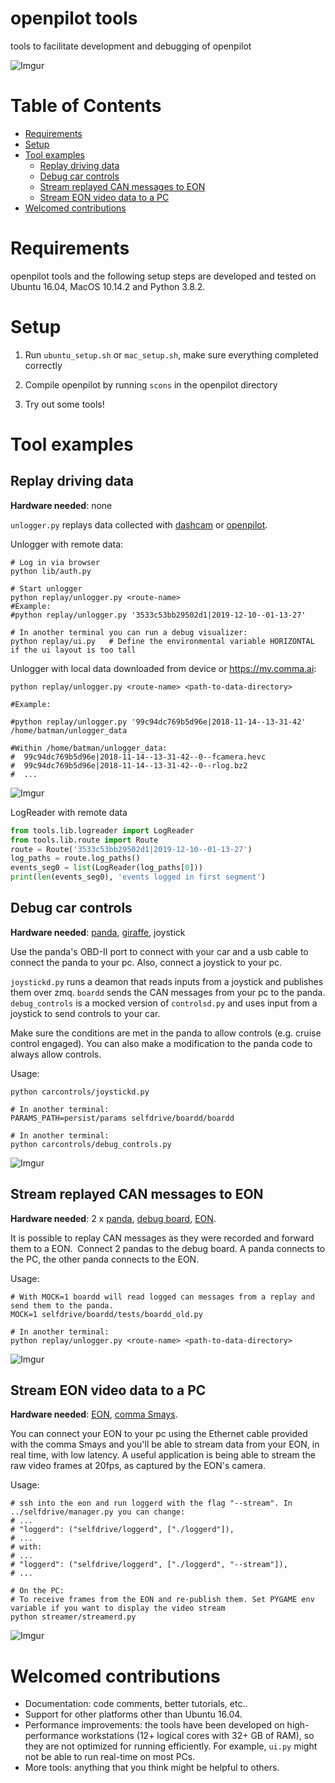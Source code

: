 openpilot tools
============

tools to facilitate development and debugging of openpilot

![Imgur](https://i.imgur.com/IdfBgwK.jpg)


Table of Contents
============

<!--ts-->
 * [Requirements](#requirements)
 * [Setup](#setup)
 * [Tool examples](#tool-examples)
   * [Replay driving data](#replay-driving-data)
   * [Debug car controls](#debug-car-controls)
   * [Stream replayed CAN messages to EON](#stream-replayed-can-messages-to-eon)
   * [Stream EON video data to a PC](#stream-eon-video-data-to-a-pc)
 * [Welcomed contributions](#welcomed-contributions)
<!--te-->


Requirements
============

openpilot tools and the following setup steps are developed and tested on Ubuntu 16.04, MacOS 10.14.2 and Python 3.8.2.

Setup
============
1. Run `ubuntu_setup.sh` or `mac_setup.sh`, make sure everything completed correctly

2. Compile openpilot by running ```scons``` in the openpilot directory

3. Try out some tools!


Tool examples
============


Replay driving data
-------------

**Hardware needed**: none

`unlogger.py` replays data collected with [dashcam](https://github.com/commaai/openpilot/tree/dashcam) or [openpilot](https://github.com/commaai/openpilot).

Unlogger with remote data:

```
# Log in via browser
python lib/auth.py

# Start unlogger
python replay/unlogger.py <route-name>
#Example:
#python replay/unlogger.py '3533c53bb29502d1|2019-12-10--01-13-27'

# In another terminal you can run a debug visualizer:
python replay/ui.py   # Define the environmental variable HORIZONTAL if the ui layout is too tall
```

Unlogger with local data downloaded from device or https://my.comma.ai:

```
python replay/unlogger.py <route-name> <path-to-data-directory>

#Example:

#python replay/unlogger.py '99c94dc769b5d96e|2018-11-14--13-31-42' /home/batman/unlogger_data

#Within /home/batman/unlogger_data:
#  99c94dc769b5d96e|2018-11-14--13-31-42--0--fcamera.hevc
#  99c94dc769b5d96e|2018-11-14--13-31-42--0--rlog.bz2
#  ...
```
![Imgur](https://i.imgur.com/Yppe0h2.png)

LogReader with remote data

```python
from tools.lib.logreader import LogReader
from tools.lib.route import Route
route = Route('3533c53bb29502d1|2019-12-10--01-13-27')
log_paths = route.log_paths()
events_seg0 = list(LogReader(log_paths[0]))
print(len(events_seg0), 'events logged in first segment')
```

Debug car controls
-------------

**Hardware needed**: [panda](panda.comma.ai), [giraffe](https://comma.ai/shop/products/giraffe/), joystick

Use the panda's OBD-II port to connect with your car and a usb cable to connect the panda to your pc.
Also, connect a joystick to your pc.

`joystickd.py` runs a deamon that reads inputs from a joystick and publishes them over zmq.
`boardd` sends the CAN messages from your pc to the panda.
`debug_controls` is a mocked version of `controlsd.py` and uses input from a joystick to send controls to your car.

Make sure the conditions are met in the panda to allow controls (e.g. cruise control engaged). You can also make a modification to the panda code to always allow controls.

Usage:
```
python carcontrols/joystickd.py

# In another terminal:
PARAMS_PATH=persist/params selfdrive/boardd/boardd

# In another terminal:
python carcontrols/debug_controls.py

```
![Imgur](steer.gif)


Stream replayed CAN messages to EON
-------------

**Hardware needed**: 2 x [panda](panda.comma.ai), [debug board](https://comma.ai/shop/products/panda-debug-board/), [EON](https://comma.ai/shop/products/eon-gold-dashcam-devkit/).

It is possible to replay CAN messages as they were recorded and forward them to a EON. 
Connect 2 pandas to the debug board. A panda connects to the PC, the other panda connects to the EON.

Usage:
```
# With MOCK=1 boardd will read logged can messages from a replay and send them to the panda.
MOCK=1 selfdrive/boardd/tests/boardd_old.py

# In another terminal:
python replay/unlogger.py <route-name> <path-to-data-directory>

```
![Imgur](https://i.imgur.com/AcurZk8.jpg)


Stream EON video data to a PC
-------------

**Hardware needed**: [EON](https://comma.ai/shop/products/eon-gold-dashcam-devkit/), [comma Smays](https://comma.ai/shop/products/comma-smays-adapter/).

You can connect your EON to your pc using the Ethernet cable provided with the comma Smays and you'll be able to stream data from your EON, in real time, with low latency. A useful application is being able to stream the raw video frames at 20fps, as captured by the EON's camera.

Usage:
```
# ssh into the eon and run loggerd with the flag "--stream". In ../selfdrive/manager.py you can change:
# ...
# "loggerd": ("selfdrive/loggerd", ["./loggerd"]),
# ...
# with:
# ...
# "loggerd": ("selfdrive/loggerd", ["./loggerd", "--stream"]),
# ...

# On the PC:
# To receive frames from the EON and re-publish them. Set PYGAME env variable if you want to display the video stream
python streamer/streamerd.py
```

![Imgur](stream.gif)


Welcomed contributions
=============

* Documentation: code comments, better tutorials, etc..
* Support for other platforms other than Ubuntu 16.04.
* Performance improvements: the tools have been developed on high-performance workstations (12+ logical cores with 32+ GB of RAM), so they are not optimized for running efficiently. For example, `ui.py` might not be able to run real-time on most PCs.
* More tools: anything that you think might be helpful to others.
